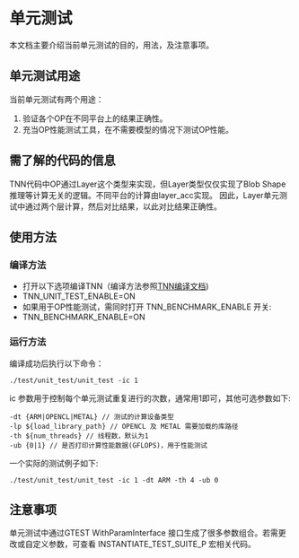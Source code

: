 
# 单元测试 

本文档主要介绍当前单元测试的目的，用法，及注意事项。

##  单元测试用途

当前单元测试有两个用途：

1. 验证各个OP在不同平台上的结果正确性。
2. 充当OP性能测试工具，在不需要模型的情况下测试OP性能。

## 需了解的代码的信息

TNN代码中OP通过Layer这个类型来实现，但Layer类型仅仅实现了Blob Shape推理等计算无关的逻辑。不同平台的计算由layer_acc实现。
因此，Layer单元测试中通过两个层计算，然后对比结果，以此对比结果正确性。

## 使用方法

### 编译方法

* 打开以下选项编译TNN（编译方法参照[TNN编译文档](../user/compile.md))
* TNN_UNIT_TEST_ENABLE=ON 
* 如果用于OP性能测试，需同时打开 TNN_BENCHMARK_ENABLE 开关:
* TNN_BENCHMARK_ENABLE=ON 
    
### 运行方法

编译成功后执行以下命令：

    ./test/unit_test/unit_test -ic 1
    
ic 参数用于控制每个单元测试重复进行的次数，通常用1即可，其他可选参数如下:

    -dt {ARM|OPENCL|METAL} // 测试的计算设备类型
    -lp ${load_library_path} // OPENCL 及 METAL 需要加载的库路径
    -th ${num_threads} // 线程数，默认为1
    -ub {0|1} // 是否打印计算性能数据(GFLOPS)，用于性能测试
    
一个实际的测试例子如下:
    
    ./test/unit_test/unit_test -ic 1 -dt ARM -th 4 -ub 0
    

## 注意事项 

单元测试中通过GTEST WithParamInterface 接口生成了很多参数组合。若需更改或自定义参数，可查看 INSTANTIATE_TEST_SUITE_P 宏相关代码。

